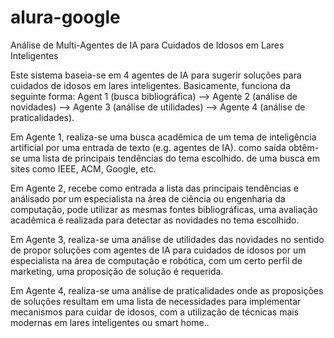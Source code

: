 # alura-google
Análise de Multi-Agentes de IA para Cuidados de Idosos em Lares Inteligentes

Este sistema baseia-se em 4 agentes de IA para sugerir soluções para cuidados de idosos em lares inteligentes. Basicamente, funciona
da seguinte forma: Agent 1 (busca bibliográfica) --> Agente 2 (análise de novidades) --> Agente 3 (análise de utilidades) --> Agente 4 (análise de praticalidades).

Em Agente 1, realiza-se uma busca acadêmica de um tema de inteligência artificial por uma entrada de texto (e.g. agentes de IA). como saída obtêm-se uma lista de principais tendências do tema escolhido.
de uma busca em sites como IEEE, ACM, Google, etc. 

Em Agente 2, recebe como entrada a lista das principais tendências e análisado por um especialista na área de ciência ou engenharia da computação, pode utilizar as mesmas fontes bibliográficas, uma avaliação 
acadêmica é realizada para detectar as novidades no tema escolhido.

Em Agente 3, realiza-se uma análise de utilidades das novidades no sentido de propor soluções com agentes de IA para cuidados de idosos por um especialista na área de computação e robótica, com um certo perfil de marketing,
uma proposição de solução é requerida.

Em Agente 4, realiza-se uma análise de praticalidades onde as proposições de soluções resultam em uma lista de necessidades para implementar mecanismos para cuidar de idosos, com a utilização de técnicas mais modernas
em lares inteligentes ou smart home..
